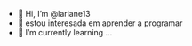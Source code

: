 - 👋 Hi, I’m @lariane13
- 👀 estou interesada em  aprender a programar
- 🌱 I’m currently learning ...

<!---
lariane1334/lariane1334 is a ✨ special ✨ repository because its `README.md` (this file) appears on your GitHub profile.
You can click the Preview link to take a look at your changes.
--->
